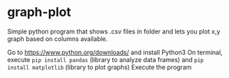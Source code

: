 # graph-plot
Simple python program that shows .csv files in folder and lets you plot x,y graph based on columns available.

Go to https://www.python.org/downloads/ and install Python3
On terminal, execute `pip install pandas` (library to analyze data frames) and `pip install matplotlib` (library to plot graphs)
Execute the program
